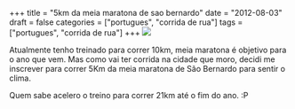 +++
title = "5km da meia maratona de sao bernardo"
date = "2012-08-03"
draft = false
categories = ["portugues", "corrida de rua"]
tags = ["portugues", "corrida de rua"]
+++
![](https://www.corpore.com.br/imagens/submenuscorridas/faixadecorativa_98_faixadecorativa-sbc2012.jpg)

Atualmente tenho treinado para correr 10km, meia maratona é objetivo
para o ano que vem. Mas como vai ter corrida na cidade que moro, decidi
me inscrever para correr 5Km da meia maratona de São Bernardo para
sentir o clima.

Quem sabe acelero o treino para correr 21km até o fim do ano. :P
